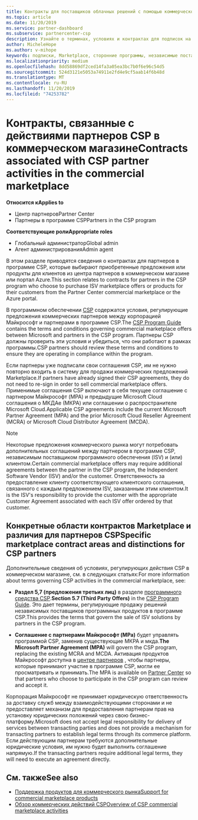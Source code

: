 ```yaml
---
title: Контракты для поставщиков облачных решений с помощью коммерческого рынка | Центр партнеров
ms.topic: article
ms.date: 11/20/2019
ms.service: partner-dashboard
ms.subservice: partnercenter-csp
description: Узнайте о терминах, условиях и контрактах для подписок на сторонние продукты независимых поставщиков программного обеспечения, приобретенные партнерами CSP в коммерческом магазине.
author: MicheleHope
ms.author: v-mihope
keywords: подписки, Marketplace, сторонние программы, независимые поставщики программного обеспечения, Партнерская программа CSP, контракты, продажи, покупка,
ms.localizationpriority: medium
ms.openlocfilehash: 8dd58869df2ced14fa3a05ea3bc7b0f6e96c54d5
ms.sourcegitcommit: 524d3121e5053a74911e2fd4e9cf5aab14f6b48d
ms.translationtype: MT
ms.contentlocale: ru-RU
ms.lasthandoff: 11/20/2019
ms.locfileid: "74253782"
---
```

# <a name="contracts-associated-with-csp-partner-activities-in-the-commercial-marketplace"></a><span data-ttu-id="8173e-104">Контракты, связанные с действиями партнеров CSP в коммерческом магазине</span><span class="sxs-lookup"><span data-stu-id="8173e-104">Contracts associated with CSP partner activities in the commercial marketplace</span></span>

<span data-ttu-id="8173e-105">**Относится к**</span><span class="sxs-lookup"><span data-stu-id="8173e-105">**Applies to**</span></span>

- <span data-ttu-id="8173e-106">Центр партнеров</span><span class="sxs-lookup"><span data-stu-id="8173e-106">Partner Center</span></span>
- <span data-ttu-id="8173e-107">Партнеры в программе CSP</span><span class="sxs-lookup"><span data-stu-id="8173e-107">Partners in the CSP program</span></span>

<span data-ttu-id="8173e-108">**Соответствующие роли**</span><span class="sxs-lookup"><span data-stu-id="8173e-108">**Appropriate roles**</span></span>

- <span data-ttu-id="8173e-109">Глобальный администратор</span><span class="sxs-lookup"><span data-stu-id="8173e-109">Global admin</span></span>
- <span data-ttu-id="8173e-110">Агент администрирования</span><span class="sxs-lookup"><span data-stu-id="8173e-110">Admin agent</span></span>

<span data-ttu-id="8173e-111">В этом разделе приводятся сведения о контрактах для партнеров в программе CSP, которые выбирают приобретенные предложения или продукты для клиентов из центра партнеров в коммерческом магазине или портал Azure.</span><span class="sxs-lookup"><span data-stu-id="8173e-111">This section relates to contracts for partners in the CSP program who choose to purchase ISV marketplace offers or products for their customers from the Partner Center commercial marketplace or the Azure portal.</span></span>

<span data-ttu-id="8173e-112">В программном обеспечении [CSP](https://go.microsoft.com/fwlink/p/?LinkId=617100) содержатся условия, регулирующие предложения коммерческих партнеров между корпорацией Майкрософт и партнерами в программе CSP.</span><span class="sxs-lookup"><span data-stu-id="8173e-112">The [CSP Program Guide](https://go.microsoft.com/fwlink/p/?LinkId=617100) contains the terms and conditions governing commercial marketplace offers between Microsoft and partners in the CSP program.</span></span> <span data-ttu-id="8173e-113">Партнеры CSP должны проверить эти условия и убедиться, что они работают в рамках программы.</span><span class="sxs-lookup"><span data-stu-id="8173e-113">CSP partners should review these terms and conditions to ensure they are operating in compliance within the program.</span></span>  

<span data-ttu-id="8173e-114">Если партнеры уже подписали свои соглашения CSP, им не нужно повторно входить в систему для продажи коммерческих предложений Marketplace.</span><span class="sxs-lookup"><span data-stu-id="8173e-114">If partners have already signed their CSP agreements, they do not need to re-sign in order to sell commercial marketplace offers.</span></span> <span data-ttu-id="8173e-115">Применимые соглашения CSP включают в себя текущее соглашение с партнером Майкрософт (MPA) и предыдущие Microsoft Cloud соглашения о МКДАе (МКРА) или соглашении о распространителе Microsoft Cloud.</span><span class="sxs-lookup"><span data-stu-id="8173e-115">Applicable CSP agreements include the current Microsoft Partner Agreement (MPA) and the prior Microsoft Cloud Reseller Agreement (MCRA) or Microsoft Cloud Distributor Agreement (MCDA).</span></span>

>[!NOTE]
> <span data-ttu-id="8173e-116">Некоторые предложения коммерческого рынка могут потребовать дополнительных соглашений между партнером в программе CSP, независимым поставщиком программного обеспечения (ISV) и (или) клиентом.</span><span class="sxs-lookup"><span data-stu-id="8173e-116">Certain commercial marketplace offers may require additional agreements between the partner in the CSP program, the Independent Software Vendor (ISV) and/or the customer.</span></span> <span data-ttu-id="8173e-117">Ответственность за предоставление клиенту соответствующего клиентского соглашения, связанного с каждым предложением ISV, заказанным этим клиентом.</span><span class="sxs-lookup"><span data-stu-id="8173e-117">It is the ISV's responsibility to provide the customer with the appropriate Customer Agreement associated with each ISV offer ordered by that customer.</span></span>

## <a name="specific-marketplace-contract-areas-and-distinctions-for-csp-partners"></a><span data-ttu-id="8173e-118">Конкретные области контрактов Marketplace и различия для партнеров CSP</span><span class="sxs-lookup"><span data-stu-id="8173e-118">Specific marketplace contract areas and distinctions for CSP partners</span></span>

<span data-ttu-id="8173e-119">Дополнительные сведения об условиях, регулирующих действия CSP в коммерческом магазине, см. в следующих статьях:</span><span class="sxs-lookup"><span data-stu-id="8173e-119">For more information about terms governing CSP activities in the commercial marketplace, see:</span></span>

- <span data-ttu-id="8173e-120">**Раздел 5,7 (предложения третьих лиц)** в разделе [программного средства CSP](https://go.microsoft.com/fwlink/p/?LinkId=617100).</span><span class="sxs-lookup"><span data-stu-id="8173e-120">**Section 5.7 (Third Party Offers)** in the [CSP Program Guide](https://go.microsoft.com/fwlink/p/?LinkId=617100).</span></span> <span data-ttu-id="8173e-121">Это дает термины, регулирующие продажу решений независимых поставщиков программных продуктов в программе CSP.</span><span class="sxs-lookup"><span data-stu-id="8173e-121">This provides the terms that govern the sale of ISV solutions by partners in the CSP program.</span></span>

- <span data-ttu-id="8173e-122">**Соглашение с партнерами Майкрософт (MPa)** будет управлять программой CSP, заменив существующие МКРА и мкда.</span><span class="sxs-lookup"><span data-stu-id="8173e-122">**The Microsoft Partner Agreement (MPA)** will govern the CSP program, replacing the existing MCRA and MCDA.</span></span> <span data-ttu-id="8173e-123">Активация продуктов Майкрософт доступна в [центре партнеров](https://partner.microsoft.com/pcv/dashboard/overview) , чтобы партнеры, которые принимают участие в программе CSP, могли ее просматривать и принимать.</span><span class="sxs-lookup"><span data-stu-id="8173e-123">The MPA is available on [Partner Center](https://partner.microsoft.com/pcv/dashboard/overview) so that partners who choose to participate in the CSP program can review and accept it.</span></span>
  
<span data-ttu-id="8173e-124">Корпорация Майкрософт не принимает юридическую ответственность за доставку служб между взаимодействующими сторонами и не предоставляет механизм для предоставления партнерам прав на установку юридических положений через свою бизнес-платформу.</span><span class="sxs-lookup"><span data-stu-id="8173e-124">Microsoft does not accept legal responsibility for delivery of services between transacting parties and does not provide a mechanism for transacting partners to establish legal terms through its commerce platform.</span></span> <span data-ttu-id="8173e-125">Если действующим партнерам требуются дополнительные юридические условия, им нужно будет выполнить соглашение напрямую.</span><span class="sxs-lookup"><span data-stu-id="8173e-125">If the transacting partners require additional legal terms, they will need to execute an agreement directly.</span></span>

## <a name="see-also"></a><span data-ttu-id="8173e-126">См. также</span><span class="sxs-lookup"><span data-stu-id="8173e-126">See also</span></span>

- [<span data-ttu-id="8173e-127">Поддержка продуктов для коммерческого рынка</span><span class="sxs-lookup"><span data-stu-id="8173e-127">Support for commercial marketplace products</span></span>](csp-commercial-marketplace-support.md)
- [<span data-ttu-id="8173e-128">Обзор коммерческих действий CSP</span><span class="sxs-lookup"><span data-stu-id="8173e-128">Overview of CSP commercial marketplace activities</span></span>](csp-commercial-marketplace-overview.md)
